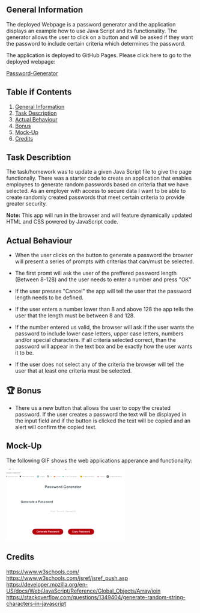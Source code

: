 ## General Information


The deployed Webpage is a password generator and the application displays an example how to use Java Script and its functionality. The generator allows the user to click on a button and will be asked if they want the password to include certain criteria which determines the password. 

The application is deployed to GitHub Pages. Please click here to go to the deployed webpage: 

[Password-Generator](https://zahramertens.github.io/Password-Generator/)

## Table if Contents
1. [General Information](#general-informaion)
2. [Task Description](#task-description)
3. [Actual Behaviour](#actual-behaviour)
4. [Bonus](#bonus)
5. [Mock-Up](#mock-up)
6. [Credits](#credits)


## Task Describtion

The task/homework was to update a given Java Script file to give the page functionaliy. There was a starter code to create an application that enables employees to generate random passwords based on criteria that we have selected. As an employer with access to secure data I want to be able to create randomly created passwords that meet certain criteria to provide greater security.

**Note:** This app will run in the browser and will feature dynamically updated HTML and CSS powered by JavaScript code.


## Actual Behaviour

* When the user clicks on the button to generate a password the browser will present a series of prompts with criterias that can/must be selected.

* The first promt will ask the user of the preffered password length (Between 8-128) and the user needs to enter a number and press "OK"

* If the user presses "Cancel" the app will tell the user that the password length needs to be defined.

* If the user enters a number lower than 8 and above 128 the app tells the user that the length must be between 8 and 128.

* If the number entered us valid, the browser will ask if the user wants the password to include lower case letters, upper case letters, numbers and/or special characters. If all criteria selected correct, than the password will appear in the text box and be exactly how the user wants it to be.

* If the user does not select any of the criteria the browser will tell the user that at least one criteria must be selected.

## 🏆 Bonus

* There us a new button that allows the user to copy the created password. If the user creates a password the text will be displayed in the input field and if the button is clicked the text will be copied and an alert will confirm the copied text.

## Mock-Up

The following GIF shows the web applications apperance and functionality:

![password-generator-demo](./assets/images/password-g.gif)

## Credits

https://www.w3schools.com/
https://www.w3schools.com/jsref/jsref_push.asp
https://developer.mozilla.org/en-US/docs/Web/JavaScript/Reference/Global_Objects/Array/join
https://stackoverflow.com/questions/1349404/generate-random-string-characters-in-javascript
